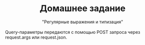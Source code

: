 # <div style="text-align: center;">Домашнее задание</div>
<div style="text-align: center;">"Регулярные выражения и типизация"</div>
<br>Query-параметры передаются с помощью POST запроса через request.args или request.json.
